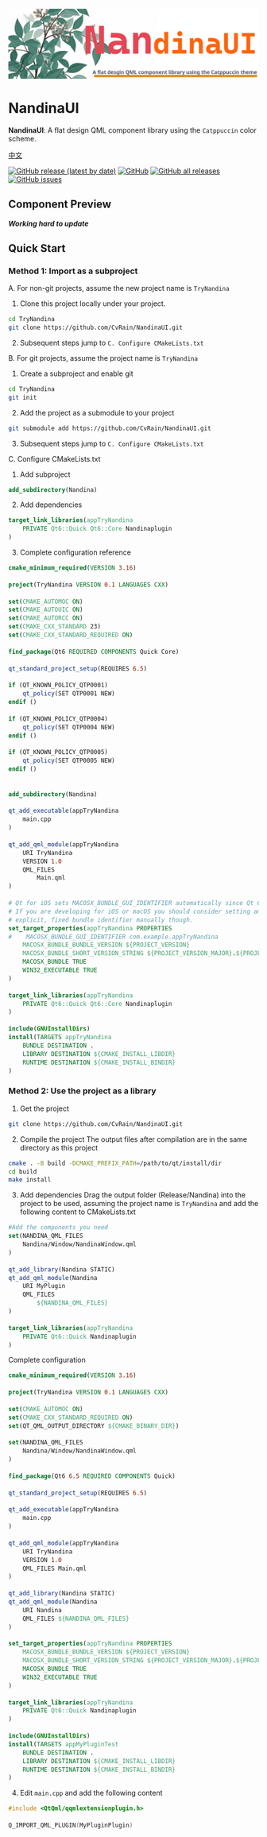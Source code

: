 ![](Image/placeholder.jpg)
<br>
# NandinaUI
**NandinaUI**: A flat design QML component library using the `Catppuccin` color scheme.

[中文](docs/README_ZH.md)

[![GitHub release (latest by date)](https://img.shields.io/github/v/release/Nandina/NandinaUI?style=flat-square)](https://github.com/Nandina/NandinaUI/releases/latest)
[![GitHub](https://img.shields.io/github/license/Nandina/NandinaUI?style=flat-square)](https://github.com/Nandina/NandinaUI/blob/main/LICENSE)
[![GitHub all releases](https://img.shields.io/github/downloads/Nandina/NandinaUI/total?style=flat-square)](https://github.com/Nandina/NandinaUI/releases)
[![GitHub issues](https://img.shields.io/github/issues/Nandina/NandinaUI?style=flat-square)](https://github.com/Nandina/NandinaUI/issues)

## Component Preview
***Working hard to update***

## Quick Start

### Method 1: Import as a subproject
A. For non-git projects, assume the new project name is `TryNandina`
1. Clone this project locally under your project.
```bash
cd TryNandina
git clone https://github.com/CvRain/NandinaUI.git
```
2. Subsequent steps jump to `C. Configure CMakeLists.txt`


B. For git projects, assume the project name is `TryNandina`
1. Create a subproject and enable git
```bash
cd TryNandina
git init
```
2. Add the project as a submodule to your project
```bash
git submodule add https://github.com/CvRain/NandinaUI.git
```
3. Subsequent steps jump to `C. Configure CMakeLists.txt`

C. Configure CMakeLists.txt
1. Add subproject
```cmake
add_subdirectory(Nandina)
```

2. Add dependencies
```cmake
target_link_libraries(appTryNandina
    PRIVATE Qt6::Quick Qt6::Core Nandinaplugin
)
```

3. Complete configuration reference
```cmake
cmake_minimum_required(VERSION 3.16)

project(TryNandina VERSION 0.1 LANGUAGES CXX)

set(CMAKE_AUTOMOC ON)
set(CMAKE_AUTOUIC ON)
set(CMAKE_AUTORCC ON)
set(CMAKE_CXX_STANDARD 23)
set(CMAKE_CXX_STANDARD_REQUIRED ON)

find_package(Qt6 REQUIRED COMPONENTS Quick Core)

qt_standard_project_setup(REQUIRES 6.5)

if (QT_KNOWN_POLICY_QTP0001)
    qt_policy(SET QTP0001 NEW)
endif ()

if (QT_KNOWN_POLICY_QTP0004)
    qt_policy(SET QTP0004 NEW)
endif ()

if (QT_KNOWN_POLICY_QTP0005)
    qt_policy(SET QTP0005 NEW)
endif ()


add_subdirectory(Nandina)

qt_add_executable(appTryNandina
    main.cpp
)

qt_add_qml_module(appTryNandina
    URI TryNandina
    VERSION 1.0
    QML_FILES
        Main.qml
)

# Qt for iOS sets MACOSX_BUNDLE_GUI_IDENTIFIER automatically since Qt 6.1.
# If you are developing for iOS or macOS you should consider setting an
# explicit, fixed bundle identifier manually though.
set_target_properties(appTryNandina PROPERTIES
#    MACOSX_BUNDLE_GUI_IDENTIFIER com.example.appTryNandina
    MACOSX_BUNDLE_BUNDLE_VERSION ${PROJECT_VERSION}
    MACOSX_BUNDLE_SHORT_VERSION_STRING ${PROJECT_VERSION_MAJOR}.${PROJECT_VERSION_MINOR}
    MACOSX_BUNDLE TRUE
    WIN32_EXECUTABLE TRUE
)

target_link_libraries(appTryNandina
    PRIVATE Qt6::Quick Qt6::Core Nandinaplugin
)

include(GNUInstallDirs)
install(TARGETS appTryNandina
    BUNDLE DESTINATION .
    LIBRARY DESTINATION ${CMAKE_INSTALL_LIBDIR}
    RUNTIME DESTINATION ${CMAKE_INSTALL_BINDIR}
)
```

### Method 2: Use the project as a library
1. Get the project
```bash
git clone https://github.com/CvRain/NandinaUI.git
```

2. Compile the project
The output files after compilation are in the same directory as this project
```bash
cmake . -B build -DCMAKE_PREFIX_PATH=/path/to/qt/install/dir
cd build
make install
```

3. Add dependencies
Drag the output folder (Release/Nandina) into the project to be used, assuming the project name is `TryNandina` and add the following content to CMakeLists.txt
```cmake
#Add the components you need
set(NANDINA_QML_FILES
    Nandina/Window/NandinaWindow.qml
)

qt_add_library(Nandina STATIC)
qt_add_qml_module(Nandina
    URI MyPlugin
    QML_FILES
        ${NANDINA_QML_FILES}
)

target_link_libraries(appTryNandina
    PRIVATE Qt6::Quick Nandinaplugin
)
```

Complete configuration
```cmake
cmake_minimum_required(VERSION 3.16)

project(TryNandina VERSION 0.1 LANGUAGES CXX)

set(CMAKE_AUTOMOC ON)
set(CMAKE_CXX_STANDARD_REQUIRED ON)
set(QT_QML_OUTPUT_DIRECTORY ${CMAKE_BINARY_DIR})

set(NANDINA_QML_FILES
    Nandina/Window/NandinaWindow.qml
)

find_package(Qt6 6.5 REQUIRED COMPONENTS Quick)

qt_standard_project_setup(REQUIRES 6.5)

qt_add_executable(appTryNandina
    main.cpp
)

qt_add_qml_module(appTryNandina
    URI TryNandina
    VERSION 1.0
    QML_FILES Main.qml
)

qt_add_library(Nandina STATIC)
qt_add_qml_module(Nandina
    URI Nandina
    QML_FILES ${NANDINA_QML_FILES}
)

set_target_properties(appTryNandina PROPERTIES
    MACOSX_BUNDLE_BUNDLE_VERSION ${PROJECT_VERSION}
    MACOSX_BUNDLE_SHORT_VERSION_STRING ${PROJECT_VERSION_MAJOR}.${PROJECT_VERSION_MINOR}
    MACOSX_BUNDLE TRUE
    WIN32_EXECUTABLE TRUE
)

target_link_libraries(appTryNandina
    PRIVATE Qt6::Quick Nandinaplugin
)

include(GNUInstallDirs)
install(TARGETS appMyPluginTest
    BUNDLE DESTINATION .
    LIBRARY DESTINATION ${CMAKE_INSTALL_LIBDIR}
    RUNTIME DESTINATION ${CMAKE_INSTALL_BINDIR}
)
```

4. Edit `main.cpp` and add the following content
```cpp
#include <QtQml/qqmlextensionplugin.h>

Q_IMPORT_QML_PLUGIN(MyPluginPlugin)
```
